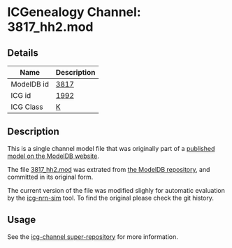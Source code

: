 # ICGenealogy Channel: 3817\_hh2.mod

## Details

Name | Description
---- | -----------
ModelDB id | [3817](http://senselab.med.yale.edu/ModelDB/ShowModel.cshtml?model=3817)
ICG id | [1992](http://icg.neurotheory.ox.ac.uk/channels/1/1992)
ICG Class | [K](http://icg.neurotheory.ox.ac.uk/channels/1)

## Description

This is a single channel model file that was originally part of a [published model on the ModelDB website](http://senselab.med.yale.edu/mModelDB/ShowModel.cshtml?model=3817).


The file [3817\_hh2.mod](3817_hh2.mod) was extrated from [the ModelDB repository](http://senselab.med.yale.edu/ModelDB/ShowModel.cshtml?model=3817), and committed in its original form.

The current version of the file was modified slighly for automatic evaluation by the [icg-nrn-sim](https://github.com/icgenealogy/icg-nrn-sim) tool. To find the original please check the git history.


## Usage

See the [icg-channel super-repository](https://github.com/icgenealogy/icg-channels) for more information.